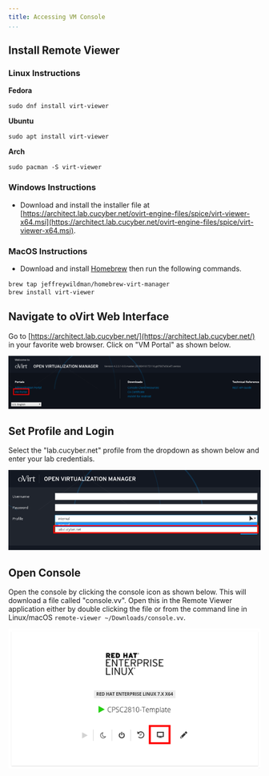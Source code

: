 ```yaml
---
title: Accessing VM Console
...
```


## Install Remote Viewer


### Linux Instructions

**Fedora**

```
sudo dnf install virt-viewer
```

**Ubuntu**

```
sudo apt install virt-viewer
```

**Arch**

```
sudo pacman -S virt-viewer
```


### Windows Instructions

* Download and install the installer file at [https://architect.lab.cucyber.net/ovirt-engine-files/spice/virt-viewer-x64.msi](https://architect.lab.cucyber.net/ovirt-engine-files/spice/virt-viewer-x64.msi).


### MacOS Instructions

* Download and install [Homebrew](https://brew.sh/) then run the following commands.

```
brew tap jeffreywildman/homebrew-virt-manager
brew install virt-viewer
```


## Navigate to oVirt Web Interface

Go to [https://architect.lab.cucyber.net/](https://architect.lab.cucyber.net/) in your favorite web browser. Click on "VM Portal" as shown below.

![](lab/vmportal.png)


## Set Profile and Login

Select the "lab.cucyber.net" profile from the dropdown as shown below and enter your lab credentials.

![](lab/profile.png)


## Open Console

Open the console by clicking the console icon as shown below. This will download a file called "console.vv". Open this in the Remote Viewer application either by double clicking the file or from the command line in Linux/macOS `remote-viewer ~/Downloads/console.vv`.

![](lab/vm.png)
